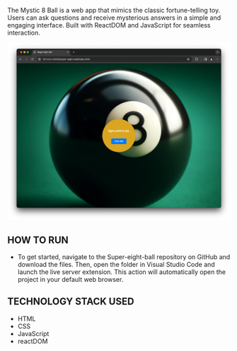 The Mystic 8 Ball is a web app that mimics the classic fortune-telling toy. Users can ask questions and receive mysterious answers in a simple and engaging interface. Built with ReactDOM and JavaScript for seamless interaction.

![ball-image](./ball-image.png)

HOW TO RUN 
------------------------------------
* To get started, navigate to the Super-eight-ball repository on GitHub and download the files. Then, open the folder in Visual Studio Code and launch the live server extension. This action  will automatically open the project in your default web browser.

TECHNOLOGY STACK USED
------------------------------------
* HTML
* CSS
* JavaScript
* reactDOM

